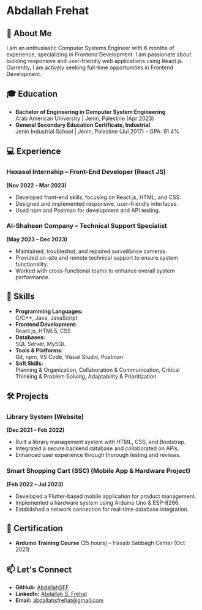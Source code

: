 # Abdallah Frehat

## 🚀 About Me
I am an enthusiastic Computer Systems Engineer with 6 months of experience, specializing in Frontend Development. I am passionate about building responsive and user-friendly web applications using React.js. Currently, I am actively seeking full-time opportunities in Frontend Development.

## 🎓 Education
- **Bachelor of Engineering in Computer System Engineering**  
  Arab American University | Jenin, Palestine (Apr 2023)
- **General Secondary Education Certificate, Industrial**  
  Jenin Industrial School | Jenin, Palestine (Jul 2017) – GPA: 91.4%

## 💻 Experience
### Hexasol Internship – Front-End Developer (React JS)  
**(Nov 2022 – Mar 2023)**
- Developed front-end skills, focusing on React.js, HTML, and CSS.
- Designed and implemented responsive, user-friendly interfaces.
- Used npm and Postman for development and API testing.

### Al-Shaheen Company – Technical Support Specialist  
**(May 2023 – Dec 2023)**
- Maintained, troubleshot, and repaired surveillance cameras.
- Provided on-site and remote technical support to ensure system functionality.
- Worked with cross-functional teams to enhance overall system performance.

## 🔧 Skills
- **Programming Languages:**  
  C/C++, Java, JavaScript
- **Frontend Development:**  
  React.js, HTML5, CSS
- **Databases:**  
  SQL Server, MySQL
- **Tools & Platforms:**  
  Git, npm, VS Code, Visual Studio, Postman
- **Soft Skills:**  
  Planning & Organization, Collaboration & Communication, Critical Thinking & Problem Solving, Adaptability & Prioritization

## 🛠️ Projects
### Library System (Website)  
**(Dec 2021 – Feb 2022)**
- Built a library management system with HTML, CSS, and Bootstrap.
- Integrated a secure backend database and collaborated on APIs.
- Enhanced user experience through thorough testing and reviews.

### Smart Shopping Cart (SSC) (Mobile App & Hardware Project)  
**(Feb 2022 – Jul 2023)**
- Developed a Flutter-based mobile application for product management.
- Implemented a hardware system using Arduino Uno & ESP-8266.
- Established a network connection for real-time database integration.

## 📜 Certification
- **Arduino Training Course** (25 hours) – Hassib Sabbagh Center (Oct 2021)

## 📫 Let's Connect
- **GitHub:** [AbdallahSFF](https://github.com/AbdallahSFF)  
- **LinkedIn:** [Abdallah S. Frehat](https://linkedin.com/in/abdallah-s-frehat)  
- **Email:** abdallahsfrehat@gmail.com  
